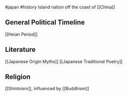 #japan #history 
Island nation off the coast of [[China]]

## General Political Timeline
[[Heian Period]]

## Literature
[[Japanese Origin Myths]]
[[Japanese Traditional Poetry]]

## Religion
[[Shintoism]], influenced by [[Buddhism]]